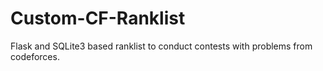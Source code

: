 # Custom-CF-Ranklist

Flask and SQLite3 based ranklist to conduct contests with problems from codeforces.
